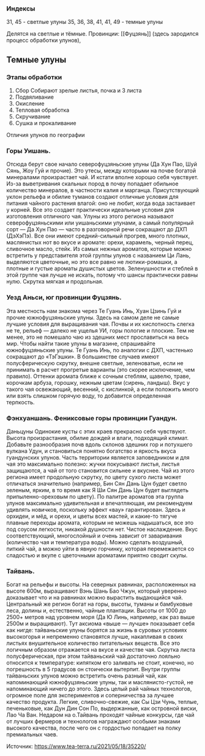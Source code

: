 ### Индексы
31, 45 - светлые улуны
35, 36, 38, 41, 41, 49 - темные улуны

Делятся на светлые и тёмные.
Провинции: [[Фуцзянь]] (здесь зародился процесс обработки улунов),
## Темные улуны
### Этапы обработки
1. Сбор
Собирают зрелые листья, почка и 3 листа
2. Подвяливание
3. Окисление
4. Тепловая обработка
5. Скручивание
6. Сушка и прокаливание



Отличия улунов по географии

### Горы Уишань. 
Отсюда берут свое начало северофуцзяньские улуны (Да Хун Пао, Шуй Сянь, Жоу Гуй и прочие). Это утесы, между которыми на почве богатой минералами произрастает чай. И кстати вполне хорошо себя чувствует. Из-за выветривания скальных пород в почву попадает обильное количество минералов, в частности калия и марганца. Присутствующий уклон рельефа и обилие туманов создают отличные условия для питания чайного растения влагой: оно не любит, когда вода застаивает у корней. Все это создает практически идеальные условия для изготовления отличного чая. Улуны из этого региона называют северофуцзяньскими или уишаньскими улунами, а самый популярный сорт — Да Хун Пао — часто в разговорной речи сокращают до ДХП (ДэХэПэ). Все они имеют средний-сильный прогрев, много плотных, маслянистых нот во вкусе и аромате: орехи, карамель, черный перец, сливочное масло, стейк. Из самых нежных ароматов, которые можно встретить у представителя этой группы улунов с названием Ци Лань, выделяются цветочные, но это все равно не лютики-ромашки, а плотные и густые ароматы душистых цветов. Зеленушности и стеблей в этой группе чая лучше не искать, потому что шансы практически равны нулю. Скрутка мягкая и продольная. 
### Уезд Аньси, юг провинции Фуцзянь. 
Эта местность нам знакома через Те Гуань Инь, Хуан Цзинь Гуй и прочие южнофуцзяньские улуны. Здесь на самом деле не самые лучшие условия для выращивания чая. Почвы и их кислотность слегка не те, рельеф — далеко не ущелья УИ, горы пологие и плоские. Тем не менее, это не помешало чаю из здешних мест прославиться на весь мир. Чтобы найти такие улуны в магазине, спрашивайте южнофуцзяньские улуны. Те Гуань Инь, по аналогии с ДХП, частенько сокращают до «ТэГэшки». В большинстве случаев имеют полусферическую скрутку, внешне светлые, зеленоватые, если не принимать в расчет прогретые варианты (это скорее исключение, чем правило). Оттенки аромата ближе к сочным стеблям, щавелю, траве, корочкам арбуза, горошку, нежным цветам (сирень, ландыш). Вкус у такого чая освежающий, весенний, с кислинкой, а если положить много или взять слишком горячую воду, то добавится определенная терпкость. 
### Фэнхуаншань. Фениксовые горы провинции Гуандун.
Даньцуны
Одинокие кусты с этих краев прекрасно себя чувствуют. Высота произрастания, обилие дождей и влаги, подходящий климат. Добавьте разнообразия почв вдоль склонов здешних гор и потухшего вулкана Удун, и становиться понятно богатство и яркость вкуса гуандунских улунов. Часть территории является заповедником и для чая это максимально полезно: жучки покусывают листья, листья защищаются, а чай от того становится сильнее и вкуснее. Чай из этого региона имеет продольную скрутку, по цвету сухого листа может отличаться значительно (например, Бин Сян Дань Цун будет светло зеленым, ярким, в то время как Я Ши Сян Дань Цун будет выглядеть припыленно-ореховым по цвету). По палитре ароматов эта группа улунов максимально удивительная и впечатляющая, им рекомендуем удивлять новичков, поскольку эффект «вау» гарантирован. Здесь и орхидеи, и мёд, и орехи, и цветы всех мастей, и какие-то тягуче плавные переходы аромата, которым не можешь надышаться, все это под соусом легкости, никакой душности нет. Чистое наслаждение. Вкус соответствующий, многослойный и очень зависит от заваривания (количество чая и температура воды). Можно сделать воздушный, питкий чай, а можно уйти в явную горчинку, которая перемежается со сладостью и вкупе с цветочными ароматами приятно сводит скулы. 
### Тайвань. 
Богат на рельефы и высоты. На северных равнинах, расположенных на высоте 600м, выращивают Вэнь Шань Бао Чжун, который уверенно доказывает что и на равнинах можно вырастить выдающийся чай. Центральный же регион богат на горы, высоты, туманы и бамбуковые леса, долины и, естественно, чайные плантации. Высоты от 1000 до 2500+ метров над уровнем моря (Да Ю Линь, например, как раз выше 2500м и выращивают). Тут аксиома «выше — лучше» показывает себя как нигде: тайваньские улуны борятся за жизнь в суровых условиях высокогорья и непременно становятся лучше, накапливая в своих листьях внушительное количество питательных веществ. Все это логичным образом отражается на вкусе и качестве чая. Скрутка листа полусферическая, при этом тайваньский чай достаточно лояльно относится к температуре: кипятком его заливать не стоит, конечно, но погрешность в 5 градусов он стоически вытерпит. Внутри группы тайваньских улунов можно встретить очень разный чай, как напоминающий южнофуцзяньские улуны, так и маслянисто-густой, не напоминающий ничего до этого. Здесь целый рай чайных технологов, огромное поле для экспериментов и соперничества за лучшее качество продукта. Легкие, сливочно-свежие, как Сы Цзи Чунь, теплые, печеньковые, как Дун Дин Сон По, выдержанные, как островной виски, Лао Ча Ван. Недаром на о.Тайвань проходят чайные конкурсы, где чай от лучших фермеров и технологов награждают особыми знаками высокого качества, после чего он с гордостью попадает на полку премиальных чаев.  
  
Источник: https://www.tea-terra.ru/2021/05/18/35220/